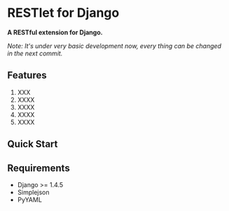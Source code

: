 RESTlet for Django
======================

**A RESTful extension for Django.**

*Note: It's under very basic development now, every thing can be changed in the next commit.*

Features
----------------------
1. XXX
1. XXXX
1. XXXX
1. XXXX
1. XXXX

Quick Start
----------------------


Requirements
----------------------

- Django >= 1.4.5
- Simplejson
- PyYAML
